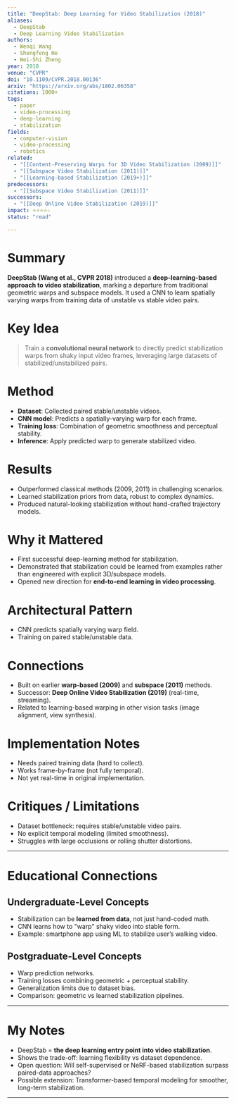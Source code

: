 ```yaml
---
title: "DeepStab: Deep Learning for Video Stabilization (2018)"
aliases:
  - DeepStab
  - Deep Learning Video Stabilization
authors:
  - Wenqi Wang
  - Shengfeng He
  - Wei-Shi Zheng
year: 2018
venue: "CVPR"
doi: "10.1109/CVPR.2018.00136"
arxiv: "https://arxiv.org/abs/1802.06358"
citations: 1000+
tags:
  - paper
  - video-processing
  - deep-learning
  - stabilization
fields:
  - computer-vision
  - video-processing
  - robotics
related:
  - "[[Content-Preserving Warps for 3D Video Stabilization (2009)]]"
  - "[[Subspace Video Stabilization (2011)]]"
  - "[[Learning-based Stabilization (2019+)]]"
predecessors:
  - "[[Subspace Video Stabilization (2011)]]"
successors:
  - "[[Deep Online Video Stabilization (2019)]]"
impact: ⭐⭐⭐⭐☆
status: "read"

---
```


# Summary
**DeepStab (Wang et al., CVPR 2018)** introduced a **deep-learning-based approach to video stabilization**, marking a departure from traditional geometric warps and subspace models. It used a CNN to learn spatially varying warps from training data of unstable vs stable video pairs.

# Key Idea
> Train a **convolutional neural network** to directly predict stabilization warps from shaky input video frames, leveraging large datasets of stabilized/unstabilized pairs.

# Method
- **Dataset**: Collected paired stable/unstable videos.  
- **CNN model**: Predicts a spatially-varying warp for each frame.  
- **Training loss**: Combination of geometric smoothness and perceptual stability.  
- **Inference**: Apply predicted warp to generate stabilized video.  

# Results
- Outperformed classical methods (2009, 2011) in challenging scenarios.  
- Learned stabilization priors from data, robust to complex dynamics.  
- Produced natural-looking stabilization without hand-crafted trajectory models.  

# Why it Mattered
- First successful deep-learning method for stabilization.  
- Demonstrated that stabilization could be learned from examples rather than engineered with explicit 3D/subspace models.  
- Opened new direction for **end-to-end learning in video processing**.  

# Architectural Pattern
- CNN predicts spatially varying warp field.  
- Training on paired stable/unstable data.  

# Connections
- Built on earlier **warp-based (2009)** and **subspace (2011)** methods.  
- Successor: **Deep Online Video Stabilization (2019)** (real-time, streaming).  
- Related to learning-based warping in other vision tasks (image alignment, view synthesis).  

# Implementation Notes
- Needs paired training data (hard to collect).  
- Works frame-by-frame (not fully temporal).  
- Not yet real-time in original implementation.  

# Critiques / Limitations
- Dataset bottleneck: requires stable/unstable video pairs.  
- No explicit temporal modeling (limited smoothness).  
- Struggles with large occlusions or rolling shutter distortions.  

---

# Educational Connections

## Undergraduate-Level Concepts
- Stabilization can be **learned from data**, not just hand-coded math.  
- CNN learns how to "warp" shaky video into stable form.  
- Example: smartphone app using ML to stabilize user’s walking video.  

## Postgraduate-Level Concepts
- Warp prediction networks.  
- Training losses combining geometric + perceptual stability.  
- Generalization limits due to dataset bias.  
- Comparison: geometric vs learned stabilization pipelines.  

---

# My Notes
- DeepStab = **the deep learning entry point into video stabilization**.  
- Shows the trade-off: learning flexibility vs dataset dependence.  
- Open question: Will self-supervised or NeRF-based stabilization surpass paired-data approaches?  
- Possible extension: Transformer-based temporal modeling for smoother, long-term stabilization.  

---
